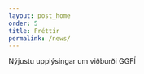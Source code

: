 ```yaml
---
layout: post_home
order: 5
title: Fréttir
permalink: /news/
---
```


Nýjustu upplýsingar um viðburði GGFÍ
